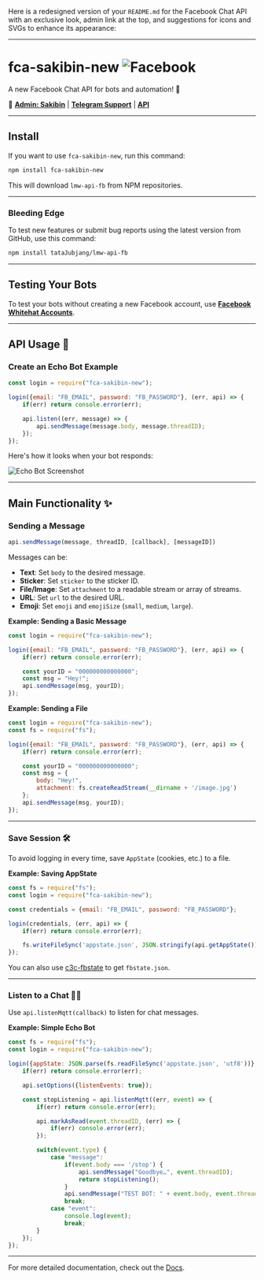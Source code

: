Here is a redesigned version of your `README.md` for the Facebook Chat API with an exclusive look, admin link at the top, and suggestions for icons and SVGs to enhance its appearance:

---

# **fca-sakibin-new** ![Facebook](https://img.icons8.com/ios-filled/50/000000/facebook-new.png)

A new Facebook Chat API for bots and automation! 🚀

🔗 **[Admin: Sakibin](https://m.facebook.com/imsakibin007)** | **[Telegram Support](https://t.me/saki_bin)** | **[API](https://sakibin-app.onrender.com)**

---

## Install

If you want to use `fca-sakibin-new`, run this command:

```bash
npm install fca-sakibin-new
```

This will download `lmw-api-fb` from NPM repositories.

---

### Bleeding Edge

To test new features or submit bug reports using the latest version from GitHub, use this command:

```bash
npm install tataJubjang/lmw-api-fb
```

---

## Testing Your Bots

To test your bots without creating a new Facebook account, use **[Facebook Whitehat Accounts](https://www.facebook.com/whitehat/accounts/)**.

---

## API Usage 📘

### Create an Echo Bot Example

```javascript
const login = require("fca-sakibin-new");

login({email: "FB_EMAIL", password: "FB_PASSWORD"}, (err, api) => {
    if(err) return console.error(err);

    api.listen((err, message) => {
        api.sendMessage(message.body, message.threadID);
    });
});
```

Here's how it looks when your bot responds:

![Echo Bot Screenshot](https://cloud.githubusercontent.com/assets/4534692/20023545/f8c24130-a29d-11e6-9ef7-47568bdbc1f2.png)

---

## Main Functionality ✨

### Sending a Message

```js
api.sendMessage(message, threadID, [callback], [messageID])
```

Messages can be:

- **Text**: Set `body` to the desired message.
- **Sticker**: Set `sticker` to the sticker ID.
- **File/Image**: Set `attachment` to a readable stream or array of streams.
- **URL**: Set `url` to the desired URL.
- **Emoji**: Set `emoji` and `emojiSize` (`small`, `medium`, `large`).

**Example: Sending a Basic Message**

```js
const login = require("fca-sakibin-new");

login({email: "FB_EMAIL", password: "FB_PASSWORD"}, (err, api) => {
    if(err) return console.error(err);

    const yourID = "000000000000000";
    const msg = "Hey!";
    api.sendMessage(msg, yourID);
});
```

**Example: Sending a File**

```js
const login = require("fca-sakibin-new");
const fs = require("fs");

login({email: "FB_EMAIL", password: "FB_PASSWORD"}, (err, api) => {
    if(err) return console.error(err);

    const yourID = "000000000000000";
    const msg = {
        body: "Hey!",
        attachment: fs.createReadStream(__dirname + '/image.jpg')
    };
    api.sendMessage(msg, yourID);
});
```

---

### Save Session 🛠️

To avoid logging in every time, save `AppState` (cookies, etc.) to a file.

**Example: Saving AppState**

```js
const fs = require("fs");
const login = require("fca-sakibin-new");

const credentials = {email: "FB_EMAIL", password: "FB_PASSWORD"};

login(credentials, (err, api) => {
    if(err) return console.error(err);

    fs.writeFileSync('appstate.json', JSON.stringify(api.getAppState()));
});
```

You can also use [c3c-fbstate](https://github.com/lequanglam/c3c-fbstate) to get `fbstate.json`.

---

### Listen to a Chat 🧏‍♂️

Use `api.listenMqtt(callback)` to listen for chat messages.

**Example: Simple Echo Bot**

```js
const fs = require("fs");
const login = require("fca-sakibin-new");

login({appState: JSON.parse(fs.readFileSync('appstate.json', 'utf8'))}, (err, api) => {
    if(err) return console.error(err);

    api.setOptions({listenEvents: true});

    const stopListening = api.listenMqtt((err, event) => {
        if(err) return console.error(err);

        api.markAsRead(event.threadID, (err) => {
            if(err) console.error(err);
        });

        switch(event.type) {
            case "message":
                if(event.body === '/stop') {
                    api.sendMessage("Goodbye…", event.threadID);
                    return stopListening();
                }
                api.sendMessage("TEST BOT: " + event.body, event.threadID);
                break;
            case "event":
                console.log(event);
                break;
        }
    });
});
```

---

For more detailed documentation, check out the [Docs](DOCS.md).
